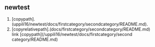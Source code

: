 ## newtest

1. [copypath].(uppili16/newtest/docs/firstcategory/secondcategory/README.md).
2. [copyrelativepath].(docs/firstcategory/secondcategory/README.md)
link
[copypath](/uppili16/newtest/docs/firstcategory/second category/README.md)